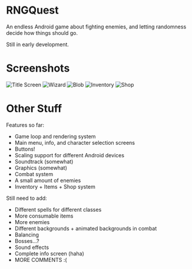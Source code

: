 # RNGQuest

An endless Android game about fighting enemies, and letting randomness decide how things should go.

Still in early development.

# Screenshots

![Title Screen](http://i.imgur.com/YeZ0Me0.jpg) 
![Wizard](http://i.imgur.com/ddgGc6t.jpg)
![Blob](http://i.imgur.com/bHMnlXI.jpg)
![Inventory](http://i.imgur.com/bRzvOOA.jpg)
![Shop](http://i.imgur.com/bHMnlXI.jpg)


# Other Stuff

Features so far:
* Game loop and rendering system
* Main menu, info, and character selection screens
* Buttons!
* Scaling support for different Android devices
* Soundtrack (somewhat)
* Graphics (somewhat)
* Combat system
* A small amount of enemies
* Inventory + Items + Shop system

Still need to add:
* Different spells for different classes
* More consumable items
* More enemies
* Different backgrounds + animated backgrounds in combat
* Balancing
* Bosses...?
* Sound effects
* Complete info screen (haha)
* MORE COMMENTS :(
